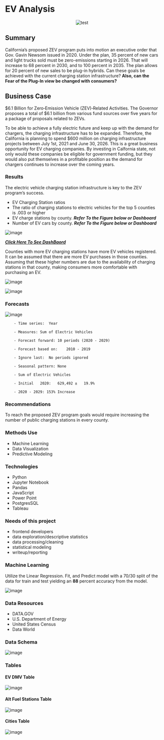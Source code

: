# EV Analysis

<p align="center">
<img src="https://user-images.githubusercontent.com/96215773/172710964-dd6f99dd-7af6-4131-b636-88d6ca7cf153.png"  alt="test">
</p>

## Summary

  California’s proposed ZEV program puts into motion an executive order that Gov. Gavin Newsom issued in 2020. Under the plan, 35 percent of new cars and light trucks sold must be zero-emissions starting in 2026. That will increase to 68 percent in 2030, and to 100 percent in 2035. The plan allows for 20 percent of new sales to be plug-in hybrids. Can these goals be achieved with the current charging station infrastructure? **Also, can the Fear of the Plug-In view be changed with consumers?**

## Business Case

$6.1 Billion for Zero‑Emission Vehicle (ZEV)‑Related Activities. The Governor proposes a total of $6.1 billion from various fund sources over five years for a package of proposals related to ZEVs.

To be able to achieve a fully electric future and keep up with the demand for chargers, the charging infrastructure has to be expanded. Therefore, the California is planning to spend $600 million on charging infrastructure projects between July 1st, 2021 and June 30, 2026. This is a great business opportunity for EV charging companies. By investing in Calfornia state, not only would these companies be eligible for government funding, but they would also put themselves in a profitable position as the demand for chargers continues to increase over the coming years.

### Results
  
  The electric vehicle charging station infrastructure is key to the ZEV program’s success.
  
  - EV Charging Station ratios 
  -	The ratio of charging stations to electric vehicles for the top 5 counties is .003 or higher                  
  -	EV charge stations by county. ***Refer To the Figure below or Dashboard*** 
  -	Number of EV cars by county. ***Refer To the Figure below or Dashboard*** 

![image](https://user-images.githubusercontent.com/96215773/172686251-68edba32-a049-4762-aa13-5a984c16e746.png)

[***Click Here To See DashBaord***](https://public.tableau.com/shared/9FPZ8QC7M?:display_count=n&:origin=viz_share_link)

 Counties with more EV charging stations have more EV vehicles registered. It can be assumed that there are more EV purchases in those counties. Assuming that these higher numbers are due to the availability of charging stations in that county, making consumers more comfortable with purchasing an EV.

![image](https://user-images.githubusercontent.com/96215773/172737921-7d7bcc44-db65-40e0-b491-1709afd87c56.png)

![image](https://user-images.githubusercontent.com/96215773/172464865-72ecbb22-dbe8-4a45-8691-c68c307acf5c.png)

### Forecasts

![image](https://user-images.githubusercontent.com/96215773/172678596-20fedac3-486b-4846-bd29-695802dfcf77.png)

        - Time series:	Year

        - Measures:	Sum of Electric Vehicles

        - Forecast forward:	10 periods (2020 - 2029)

        - Forecast based on:	2010 - 2019

        - Ignore last:	No periods ignored

        - Seasonal pattern:	None 

        - Sum of Electric Vehicles 

        - Initial	2020:	629,492	±	19.9%		

        - 2020 - 2029: 153% Increase

### Recommendations
  
  To reach the proposed ZEV program goals would require increasing the number of public charging stations in every county.  
  
### Methods Use

  - Machine Learning
  - Data Visualization
  - Predictive Modeling
     
### Technologies

  - Python
  - Jupyter Notebook
  - Pandas
  - JavaScript
  - Power Point
  - PostgresSQL
  - Tableau

   
 ### Needs of this project
 
  - frontend developers
  - data exploration/descriptive statistics
  - data processing/cleaning
  - statistical modeling
  - writeup/reporting

    
### Machine Learning
  
  Utilize the Linear Regression. Fit, and Predict model with a 70/30 split of the data for train and test yielding an **88** percent accuracy from the model.
    
![image](https://user-images.githubusercontent.com/96215773/172475070-fe3f5fa5-a079-4e9c-8e5e-14da1ab32def.png)

### Data Resources

  - DATA.GOV
  - U.S. Department of Energy
  - United States Census
  - Data World


### Data Schema
 
![image](https://user-images.githubusercontent.com/96215773/172488268-fcde4898-84a2-420c-b2e9-beb773953d32.png)

### Tables

#### EV DMV Table

  ![image](https://user-images.githubusercontent.com/96215773/170397024-e1fc6417-d14a-4275-a98f-99023b21b41a.png)

#### Alt Fuel Stations Table

  ![image](https://user-images.githubusercontent.com/96215773/170398451-6b0ba983-3c52-4d9d-b17d-e9985fdf0954.png)
 
#### Cities Table
  
  ![image](https://user-images.githubusercontent.com/96215773/172483393-49ebe98d-461c-4fb5-beb6-07664eafc2de.png)
  
  



